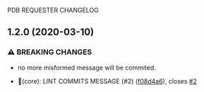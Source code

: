 PDB REQUESTER CHANGELOG
## 1.2.0 (2020-03-10)


### ⚠ BREAKING CHANGES

* no more misformed message will be commited.

* 👷(core): LINT COMMITS MESSAGE (#2) ([f08d4a6](https://github.com/core-techs-git/pdb_requester/commit/f08d4a6eb6c276c4b0815ba59e6adbf0d56b3bdf)), closes [#2](https://redmine.laplateforme.com/redmine/issues/2)
